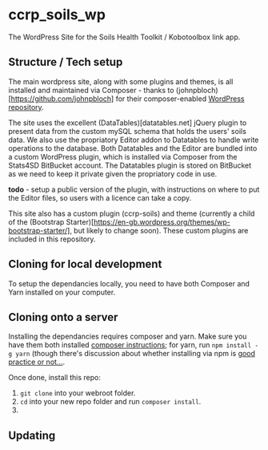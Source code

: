 # ccrp_soils_wp
The WordPress Site for the Soils Health Toolkit / Kobotoolbox link app.

## Structure / Tech setup
The main wordpress site, along with some plugins and themes, is all installed and maintained via Composer - thanks to (johnpbloch)[https://github.com/johnpbloch] for their composer-enabled [WordPress repository](https://github.com/johnpbloch/wordpress).

The site uses the excellent (DataTables)[datatables.net] jQuery plugin to present data from the custom mySQL schema that holds the users' soils data. We also use the propriatory Editor addon to Datatables to handle write operations to the database. Both Datatables and the Editor are bundled into a custom WordPress plugin, which is installed via Composer from the Stats4SD BitBucket account. The Datatables plugin is stored on BitBucket as we need to keep it private given the propriatory code in use. 

**todo** - setup a public version of the plugin, with instructions on where to put the Editor files, so users with a licence can take a copy.

This site also has a custom plugin (ccrp-soils) and theme (currently a child of the (Bootstrap Starter)[https://en-gb.wordpress.org/themes/wp-bootstrap-starter/], but likely to change soon). These custom plugins are included in this repository.

## Cloning for local development
To setup the dependancies locally, you need to have both Composer and Yarn installed on your computer.


## Cloning onto a server

Installing the dependancies requires composer and yarn. Make sure you have them both installed [composer instructions](https://getcomposer.org/doc/00-intro.md#installation-linux-unix-macos); for yarn, run `npm install -g yarn` (though there's discussion about whether installing via npm is [good practice or not...](https://stackoverflow.com/questions/40025890/why-wouldnt-i-use-npm-to-install-yarn).

Once done, install this repo:

1. `git clone` into your webroot folder.
2. `cd` into your new repo folder and run `composer install`.
3. 

## Updating
